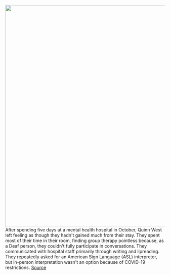 <img src='https://cdn.vox-cdn.com/thumbor/NWlSeCNKHu72DnHhd3gJ8FQ_QGI=/0x0:2050x1367/1200x675/filters:focal(861x520:1189x848)/cdn.vox-cdn.com/uploads/chorus_image/image/68740989/VRG_ILLO_4391_001.0.jpg' width='700px' /><br/>
After spending five days at a mental health hospital in October, Quinn West left feeling as though they hadn't gained much from their stay. They spent most of their time in their room, finding group therapy pointless because, as a Deaf person, they couldn't fully participate in conversations. They communicated with hospital staff primarily through writing and lipreading. They repeatedly asked for an American Sign Language (ASL) interpreter, but in-person interpretation wasn't an option because of COVID-19 restrictions.
<a href='https://www.theverge.com/22254591/deaf-communication-tech-access-coronavirus-isolation'> Source <a/>